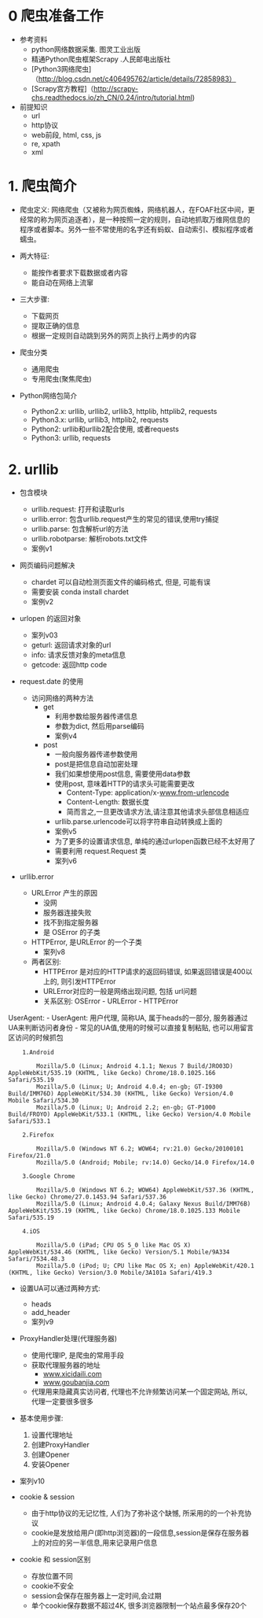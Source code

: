 # 0 爬虫准备工作
- 参考资料
    - python网络数据采集. 图灵工业出版
    - 精通Python爬虫框架Scrapy .人民邮电出版社 
    - [Python3网络爬虫]（http://blog.csdn.net/c406495762/article/details/72858983）
    - [Scrapy宫方教程]（http://scrapy-chs.readthedocs.io/zh_CN/0.24/intro/tutorial.html)
- 前提知识
    - url
    - http协议
    - web前段, html, css, js
    - re, xpath
    - xml
    
# 1. 爬虫简介
- 爬虫定义: 网络爬虫（又被称为网页蜘蛛，网络机器人，在FOAF社区中间，更经常的称为网页追逐者），是一种按照一定的规则，自动地抓取万维网信息的程序或者脚本。另外一些不常使用的名字还有蚂蚁、自动索引、模拟程序或者蠕虫。
- 两大特征:
    - 能按作者要求下载数据或者内容
    - 能自动在网络上流窜
    
- 三大步骤:
    - 下载网页
    - 提取正确的信息  
    - 根据一定规则自动跳到另外的网页上执行上两步的内容

-  爬虫分类
    - 通用爬虫
    - 专用爬虫(聚焦爬虫)
    
- Python网络包简介
    - Python2.x: urllib, urllib2, urllib3, httplib, httplib2, requests
    - Python3.x: urllib, urllib3, httplib2, requests
    - Python2: urllib和urllib2配合使用, 或者requests
    - Python3: urllib, requests

# 2. urllib
- 包含模块  
    - urllib.request: 打开和读取urls
    - urllib.error: 包含urllib.request产生的常见的错误,使用try捕捉
    - urllib.parse: 包含解析url的方法
    - urllib.robotparse: 解析robots.txt文件
    - 案例v1
    
- 网页编码问题解决
    - chardet 可以自动检测页面文件的编码格式, 但是, 可能有误
    - 需要安装 conda install chardet
    - 案例v2

- urlopen 的返回对象
    - 案列v03
    - geturl: 返回请求对象的url
    - info: 请求反馈对象的meta信息
    - getcode: 返回http code

- request.date 的使用
    - 访问网络的两种方法
        - get
            - 利用参数给服务器传递信息
            - 参数为dict, 然后用parse编码
            - 案例v4
        - post 
            - 一般向服务器传递参数使用
            - post是把信息自动加密处理
            - 我们如果想使用post信息, 需要使用data参数
            - 使用post, 意味着HTTP的请求头可能需要更改
                - Content-Type: application/x-www.from-urlencode
                - Content-Length: 数据长度
                - 简而言之,一旦更改请求方法,请注意其他请求头部信息相适应
            - urllib.parse.urlencode可以将字符串自动转换成上面的
            - 案例v5
            - 为了更多的设置请求信息, 单纯的通过urlopen函数已经不太好用了
            - 需要利用 request.Request 类
            - 案列v6
         
- urllib.error
    - URLError 产生的原因
        - 没网
        - 服务器连接失败
        - 找不到指定服务器
        - 是 OSError 的子类
    - HTTPError, 是URLError 的一个子类
        - 案列v8
    - 两者区别:
        - HTTPError 是对应的HTTP请求的返回码错误, 如果返回错误是400以上的, 则引发HTTPError
        - URLError对应的一般是网络出现问题, 包括 url问题
        - 关系区别: OSError - URLError - HTTPError
     
UserAgent:
    - UserAgent: 用户代理, 简称UA, 属于heads的一部分, 服务器通过UA来判断访问者身份
    - 常见的UA值,使用的时候可以直接复制粘贴, 也可以用留言区访问的时候抓包
    
        1.Android
        
            Mozilla/5.0 (Linux; Android 4.1.1; Nexus 7 Build/JRO03D) AppleWebKit/535.19 (KHTML, like Gecko) Chrome/18.0.1025.166 Safari/535.19
            Mozilla/5.0 (Linux; U; Android 4.0.4; en-gb; GT-I9300 Build/IMM76D) AppleWebKit/534.30 (KHTML, like Gecko) Version/4.0 Mobile Safari/534.30
            Mozilla/5.0 (Linux; U; Android 2.2; en-gb; GT-P1000 Build/FROYO) AppleWebKit/533.1 (KHTML, like Gecko) Version/4.0 Mobile Safari/533.1
        
        2.Firefox

            Mozilla/5.0 (Windows NT 6.2; WOW64; rv:21.0) Gecko/20100101 Firefox/21.0
            Mozilla/5.0 (Android; Mobile; rv:14.0) Gecko/14.0 Firefox/14.0

        3.Google Chrome

            Mozilla/5.0 (Windows NT 6.2; WOW64) AppleWebKit/537.36 (KHTML, like Gecko) Chrome/27.0.1453.94 Safari/537.36
            Mozilla/5.0 (Linux; Android 4.0.4; Galaxy Nexus Build/IMM76B) AppleWebKit/535.19 (KHTML, like Gecko) Chrome/18.0.1025.133 Mobile Safari/535.19

        4.iOS

            Mozilla/5.0 (iPad; CPU OS 5_0 like Mac OS X) AppleWebKit/534.46 (KHTML, like Gecko) Version/5.1 Mobile/9A334 Safari/7534.48.3
            Mozilla/5.0 (iPod; U; CPU like Mac OS X; en) AppleWebKit/420.1 (KHTML, like Gecko) Version/3.0 Mobile/3A101a Safari/419.3
            
- 设置UA可以通过两种方式:
    - heads
    - add_header
    - 案列v9
    
- ProxyHandler处理(代理服务器)
    - 使用代理IP, 是爬虫的常用手段
    - 获取代理服务器的地址
        - www.xicidaili.com
        - www.goubanjia.com
    - 代理用来隐藏真实访问者, 代理也不允许频繁访问某一个固定网站, 所以, 代理一定要很多很多
- 基本使用步骤:
    1. 设置代理地址
    2. 创建ProxyHandler
    3. 创建Opener
    4. 安装Opener
- 案列v10

- cookie & session
    - 由于http协议的无记忆性, 人们为了弥补这个缺憾, 所采用的的一个补充协议
    - cookie是发放给用户(即http浏览器)的一段信息,session是保存在服务器上的对应的另一半信息,用来记录用户信息

- cookie 和 session区别
    - 存放位置不同
    - cookie不安全
    - session会保存在服务器上一定时间,会过期
    - 单个cookie保存数据不超过4K, 很多浏览器限制一个站点最多保存20个
    